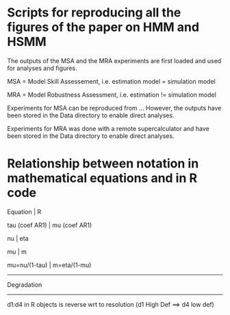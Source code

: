 # Scripts for reproducing all the figures of the paper on HMM and HSMM

The outputs of the MSA and the MRA experiments are first loaded and used for analyses and figures.

MSA = Model Skill Assessement, i.e. estimation model = simulation model

MRA = Model Robustness Assessment, i.e. estimation != simulation model

Experiments for MSA can be reproduced from ... However, the outputs have been stored in the Data directory to enable direct analyses. 

Experiments for MRA was done with a remote supercalculator and have been stored in the Data directory to enable direct analyses.

# Relationship between notation in mathematical equations and in R code
 
Equation          | R

tau (coef AR1)    | mu (coef AR1)

nu                | eta

mu                | m

mu=nu/(1-tau)     | m=eta/(1-mu)

 **********************************************************************
   Degradation
 **********************************************************************
   d1:d4 in R objects is reverse wrt to resolution (d1 High Def ==> d4 low def)

